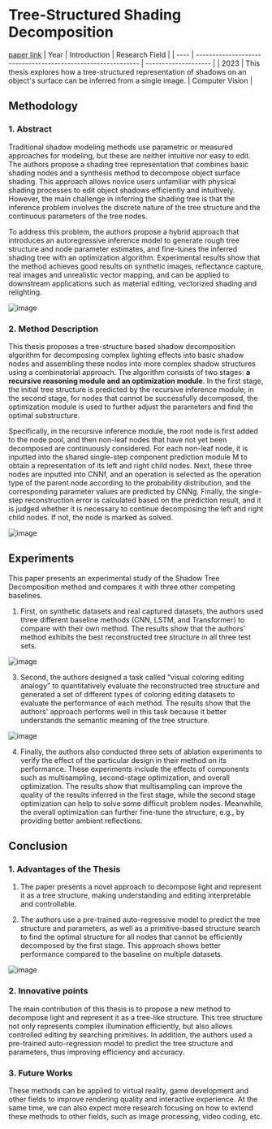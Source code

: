 # Tree-Structured Shading Decomposition
[paper link](https://arxiv.org/pdf/2309.07122) 
| Year | Introduction                                                         | Research Field                 |
| ---- | ------------------------------------------------------------ | -------------------- |
| 2023 |  This thesis explores how a tree-structured representation of shadows on an object's surface can be inferred from a single image.         |  Computer Vision        |

## Methodology

### 1. Abstract
Traditional shadow modeling methods use parametric or measured approaches for modeling, but these are neither intuitive nor easy to edit. The authors propose a shading tree representation that combines basic shading nodes and a synthesis method to decompose object surface shading. This approach allows novice users unfamiliar with physical shading processes to edit object shadows efficiently and intuitively. However, the main challenge in inferring the shading tree is that the inference problem involves the discrete nature of the tree structure and the continuous parameters of the tree nodes. 

To address this problem, the authors propose a hybrid approach that introduces an autoregressive inference model to generate rough tree structure and node parameter estimates, and fine-tunes the inferred shading tree with an optimization algorithm. Experimental results show that the method achieves good results on synthetic images, reflectance capture, real images and unrealistic vector mapping, and can be applied to downstream applications such as material editing, vectorized shading and relighting.

![image](https://github.com/user-attachments/assets/c407e910-ed80-49a2-a012-703e7ef011c4)

### 2. Method Description 
This thesis proposes a tree-structure based shadow decomposition algorithm for decomposing complex lighting effects into basic shadow nodes and assembling these nodes into more complex shadow structures using a combinatorial approach. The algorithm consists of two stages: **a recursive reasoning module and an optimization module**. In the first stage, the initial tree structure is predicted by the recursive inference module; in the second stage, for nodes that cannot be successfully decomposed, the optimization module is used to further adjust the parameters and find the optimal substructure.

Specifically, in the recursive inference module, the root node is first added to the node pool, and then non-leaf nodes that have not yet been decomposed are continuously considered. For each non-leaf node, it is inputted into the shared single-step component prediction module M to obtain a representation of its left and right child nodes. Next, these three nodes are inputted into CNNf, and an operation is selected as the operation type of the parent node according to the probability distribution, and the corresponding parameter values are predicted by CNNg. Finally, the single-step reconstruction error is calculated based on the prediction result, and it is judged whether it is necessary to continue decomposing the left and right child nodes. If not, the node is marked as solved.

![image](https://github.com/user-attachments/assets/e570c6b7-fa09-4380-88dd-841ee16a3148)

## Experiments
This paper presents an experimental study of the Shadow Tree Decomposition method and compares it with three other competing baselines. 
1. First, on synthetic datasets and real captured datasets, the authors used three different baseline methods (CNN, LSTM, and Transformer) to compare with their own method. The results show that the authors' method exhibits the best reconstructed tree structure in all three test sets.
   
![image](https://github.com/user-attachments/assets/acf3f094-60d0-4525-8a3a-c0c6cbab3fd6)

3. Second, the authors designed a task called “visual coloring editing analogy” to quantitatively evaluate the reconstructed tree structure and generated a set of different types of coloring editing datasets to evaluate the performance of each method. The results show that the authors' approach performs well in this task because it better understands the semantic meaning of the tree structure.

![image](https://github.com/user-attachments/assets/ae64ea6a-950e-4d31-b793-12def708262b)

4. Finally, the authors also conducted three sets of ablation experiments to verify the effect of the particular design in their method on its performance. These experiments include the effects of components such as multisampling, second-stage optimization, and overall optimization. The results show that multisampling can improve the quality of the results inferred in the first stage, while the second stage optimization can help to solve some difficult problem nodes. Meanwhile, the overall optimization can further fine-tune the structure, e.g., by providing better ambient reflections.

## Conclusion

### 1. Advantages of the Thesis
  1. The paper presents a novel approach to decompose light and represent it as a tree structure, making understanding and editing interpretable and controllable.
 
  2.  The authors use a pre-trained auto-regressive model to predict the tree structure and parameters, as well as a primitive-based structure search to find the optimal structure for all nodes that cannot be efficiently decomposed by the first stage. This approach shows better performance compared to the baseline on multiple datasets.

![image](https://github.com/user-attachments/assets/fee7152f-24a1-4680-9333-0ba3bae26df9)

### 2. Innovative points
The main contribution of this thesis is to propose a new method to decompose light and represent it as a tree-like structure. This tree structure not only represents complex illumination efficiently, but also allows controlled editing by searching primitives. In addition, the authors used a pre-trained auto-regression model to predict the tree structure and parameters, thus improving efficiency and accuracy.

### 3. Future Works
These methods can be applied to virtual reality, game development and other fields to improve rendering quality and interactive experience. At the same time, we can also expect more research focusing on how to extend these methods to other fields, such as image processing, video coding, etc.  
